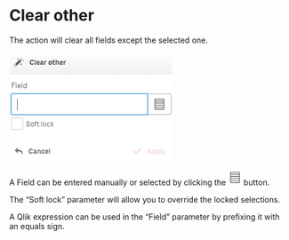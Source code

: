 # Clear other

The action will clear all fields except the selected one.

![](<../.gitbook/assets/image (135).png>)

A Field can be entered manually or selected by clicking the ![](<../.gitbook/assets/image (127).png>) button.

The “Soft lock” parameter will allow you to override the locked selections.

A Qlik expression can be used in the “Field” parameter by prefixing it with an equals sign.
